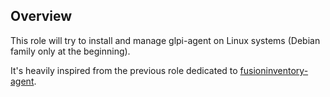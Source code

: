 
## Overview

This role will try to install and manage glpi-agent on Linux systems (Debian family only at the beginning).

It's heavily inspired from the previous role dedicated to [fusioninventory-agent](https://github.com/ipr-cnrs/fusioninventory).
